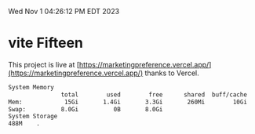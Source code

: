 Wed Nov  1 04:26:12 PM EDT 2023

# vite Fifteen


This project is live at [https://marketingpreference.vercel.app/](https://marketingpreference.vercel.app/) thanks to Vercel.

```bash
System Memory
               total        used        free      shared  buff/cache   available
Mem:            15Gi       1.4Gi       3.3Gi       260Mi        10Gi        13Gi
Swap:          8.0Gi          0B       8.0Gi
System Storage
488M	.
